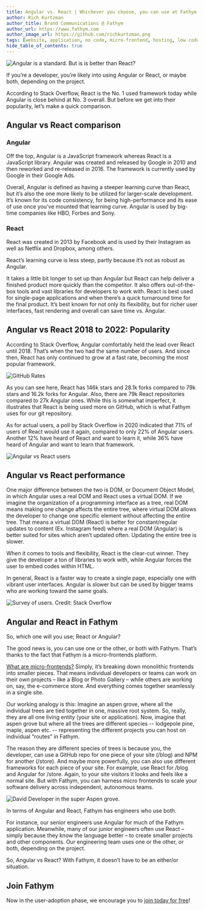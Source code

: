 ```yaml
---
title: Angular vs. React | Whichever you choose, you can use at Fathym
author: Rich Kurtzman
author_title: Brand Communications @ Fathym
author_url: https://www.fathym.com
author_image_url: https://github.com/richkurtzman.png
tags: [website, application, no code, micro-frontend, hosting, low code]
hide_table_of_contents: true
---
```


![Angular is a standard. But is is better than React?](/img/angularcode.jpeg)

If you’re a developer, you’re likely into using Angular or React, or maybe both, depending on the project.  

According to Stack Overflow, React is the No. 1 used framework today while Angular is close behind at No. 3 overall. But before we get into their popularity, let’s make a quick comparison.  

## Angular vs React comparison  

### Angular 

Off the top, Angular is a JavaScript framework whereas React is a JavaScript library. Angular was created and released by Google in 2010 and then reworked and re-released in 2016. The framework is currently used by Google in their Google Ads.  

Overall, Angular is defined as having a steeper learning curve than React, but it’s also the one more likely to be utilized for larger-scale development. It’s known for its code consistency, for being high-performance and its ease of use once you’ve mounted that learning curve. Angular is used by big-time companies like HBO, Forbes and Sony.  

### React 

React was created in 2013 by Facebook and is used by their Instagram as well as Netflix and Dropbox, among others.  

React’s learning curve is less steep, partly because it’s not as robust as Angular.  

It takes a little bit longer to set up than Angular but React can help deliver a finished product more quickly than the competitor. It also offers out-of-the-box tools and vast libraries for developers to work with. React is best used for single-page applications and when there’s a quick turnaround time for the final product. It’s best known for not only its flexibility, but for richer user interfaces, fast rendering and overall can save time vs. Angular.  

## Angular vs React 2018 to 2022: Popularity 

According to Stack Overflow, Angular comfortably held the lead over React until 2018. That’s when the two had the same number of users. And since then, React has only continued to grow at a fast rate, becoming the most popular framework.  

![GitHub Rates](/img/githubratesangularreact.png)

As you can see here, React has 146k stars and 28.1k forks compared to 79k stars and 16.2k forks for Angular. Also, there are 79k React repositories compared to 27k Angular ones. While this is somewhat imperfect, it illustrates that React is being used more on GitHub, which is what Fathym uses for our git repository.  

As for actual users, a poll by Stack Overflow in 2020 indicated that 71% of users of React would use it again, compared to only 22% of Angular users. Another 12% have heard of React and want to learn it, while 36% have heard of Angular and want to learn that framework.  

![Angular vs React users](/img/angularvsreactusage.png)

## Angular vs React performance 

One major difference between the two is DOM, or Document Object Model, in which Angular uses a real DOM and React uses a virtual DOM. If we imagine the organization of a programming interface as a tree, real DOM means making one change affects the entire tree, where virtual DOM allows the developer to change one specific element without affecting the entire tree. That means a virtual DOM (React) is better for constant/regular updates to content (Ex. Instagram feed) where a real DOM (Angular) is better suited for sites which aren’t updated often. Updating the entire tree is slower. 

When it comes to tools and flexibility, React is the clear-cut winner. They give the developer a ton of libraries to work with, while Angular forces the user to embed codes within HTML.  

In general, React is a faster way to create a single page, especially one with vibrant user interfaces. Angular is slower but can be used by bigger teams who are working toward the same goals. 

![Survey of users. Credit: Stack Overflow](/img/surveyusers.png)

## Angular and React in Fathym 

So, which one will you use; React or Angular?  

The good news is, you can use one or the other, or both with Fathym. That’s thanks to the fact that Fathym is a micro-frontends platform.  

[What are micro-frontends?](https://www.fathym.com/blog/articles/2022/february/2022-02-14-fathym-vs-netlify-and-vercel-micro-frontends) Simply, it’s breaking down monolithic frontends into smaller pieces. That means individual developers or teams can work on their own projects – like a Blog or Photo Gallery – while others are working on, say, the e-commerce store. And everything comes together seamlessly in a single site. 

Our working analogy is this: Imagine an aspen grove, where all the individual trees are tied together in one, massive root system. So, really, they are all one living entity (your site or application). Now, imagine that aspen grove but where all the trees are different species -- lodgepole pine, maple, aspen etc. -- representing the different projects you can host on individual “routes” in Fathym.  

The reason they are different species of trees is because you, the developer, can use a GitHub repo for one piece of your site (/blog) and NPM for another (/store). And maybe more powerfully, you can also use different frameworks for each piece of your site. For example, use React for /blog and Angular for /store. Again, to your site visitors it looks and feels like a normal site. But with Fathym, you can harness micro frontends to scale your software delivery across independent, autonomous teams. 

![David Developer in the super Aspen grove.](/img/DavidDeveloper.PNG)

In terms of Angular and React, Fathym has engineers who use both. 

For instance, our senior engineers use Angular for much of the Fathym application. Meanwhile, many of our junior engineers often use React – simply because they know the language better – to create smaller projects and other components. Our engineering team uses one or the other, or both, depending on the project. 

So, Angular vs React? With Fathym, it doesn’t have to be an either/or situation.  

## Join Fathym  

Now in the user-adoption phase, we encourage you to [join today for free](https://auth.fathym.com/fathymcloudprd.onmicrosoft.com/oauth2/v2.0/authorize?p=b2c_1_sign_up_sign_in&client_id=98f014f1-2547-4bcc-a583-3edc8f1190f2&redirect_uri=https%3A%2F%2Fwww.lowcodeunit.com%2F.oauth%2FB2C_1_SIGN_UP_SIGN_IN&response_type=id_token&scope=openid%20profile&response_mode=form_post&nonce=637789907534834707.OWNhMWZkZGMtODQ2NC00YTg0LWFjZWQtYjlkNzg0YTIzMDhkYTcxMzVkZmYtN2E2Mi00ZDRlLWIxODQtZjMxMjBkNWI2OTEx&state=CfDJ8C5COa2dn0dMrEVjdLxcXm-FCakeBxrXIOHa_lF_u0ckh9rvLFuKJ30MWBprExUQA_N5HmWWWPdxqWlni-KFqpg_jVjPahrQdGw79U0sMBN8dTvgrlAMeT9--L-7VgMBsZfFPAho9dcKUN1jO6lAaxL13PM1_vGer-vJc6tcpigRpNr5jcHtitGIKjexLmQqkIslp3MFKCKAi-5IiVd3JbpibPm4gbmDQpYtgstmG9SSlpjvEqJk_2AIqtMHkiojK3kE4WSc5mcYS3FQ3hiRqVQRPlL3jI7U3bUsqGYtLuoJr_St6mGBbHvGmB6M0MCeFn_G5LDsRzyHZhBWf9a1qo6dktz_kEcsAahYPLWjAI_2&x-client-SKU=ID_NETSTANDARD2_0&x-client-ver=6.11.1.0)!
 


